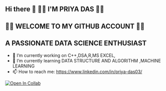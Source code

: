 ##                 Hi there 👋 🦋🦋 I'M PRIYA DAS 🦋🦋
## 🌻🌹 WELCOME TO MY GITHUB ACCOUNT 🌻🌹
##  A PASSIONATE DATA SCIENCE ENTHUSIAST


- 🔭 I’m currently working on C++,DSA,R,MS EXCEL,
- 🌱 I’m currently learning DATA STRUCTURE AND ALGORITHM ,MACHINE LEARNING
- 📫 How to reach me: https://www.linkedin.com/in/priya-das03/

[![Open In Collab](https://colab.research.google.com/assets/colab-badge.svg)](https://colab.research.google.com/github/Naereen/badges)


